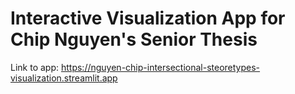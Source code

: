 # Interactive Visualization App for Chip Nguyen's Senior Thesis

Link to app: https://nguyen-chip-intersectional-steoretypes-visualization.streamlit.app
